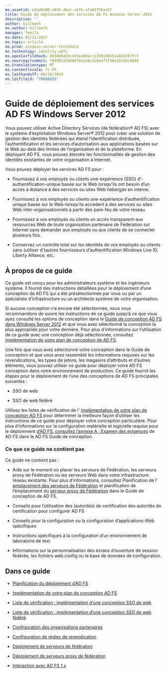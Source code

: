 ```yaml
---
ms.assetid: e2ad9e80-a036-4bac-a4fb-afa83756aa1f
title: Guide de déploiement des services AD FS Windows Server 2012
description: ''
author: billmath
ms.author: billmath
manager: femila
ms.date: 05/31/2017
ms.topic: article
ms.prod: windows-server-threshold
ms.technology: identity-adfs
ms.openlocfilehash: 06946942bcdc5ea00acc22b91d6551a826357fcf
ms.sourcegitcommit: f6490192d686f0a1e0c2ebe471f98e30105c0844
ms.translationtype: MT
ms.contentlocale: fr-FR
ms.lasthandoff: 09/10/2019
ms.locfileid: "70868026"
---
```

# <a name="windows-server-2012-ad-fs-deployment-guide"></a>Guide de déploiement des services AD FS Windows Server 2012


Vous pouvez utiliser Active Directory Services \(de fédération® AD FS\) avec le système d’exploitation Windows Server® 2012 pour créer une solution de gestion des identités fédérées qui étend l’identification distribuée, l’authentification et les services d’autorisation\-aux applications basées sur le Web au-delà des limites de l’organisation et de la plateforme. En déployant AD FS, vous pouvez étendre les fonctionnalités de gestion des identités existantes de votre organisation à Internet.  
  
Vous pouvez déployer les services AD FS pour :  
  
-   Fournissez à vos employés ou clients une\-expérience \(SSO\) d'\-authentification\-unique basée sur le Web lorsqu’ils ont besoin d’un accès à distance à des services ou sites Web hébergés en interne.  
  
-   Fournissez à vos employés ou clients une\-expérience d’authentification unique basée sur le Web\-lorsqu’ils accèdent à des services ou sites Web inter-organisationnels à partir des pare-feu de votre réseau.  
  
-   Fournissez à vos employés ou clients un accès transparent\-aux ressources Web de toute organisation partenaire de Fédération sur Internet sans demander aux employés ou aux clients de se connecter plusieurs fois.  
  
-   Conservez un contrôle total sur les identités de vos employés ou\-clients sans \(utiliser d'\)autres fournisseurs d’authentification Windows Live ID, Liberty Alliance, etc.  
  
## <a name="about-this-guide"></a>À propos de ce guide  
Ce guide est conçu pour les administrateurs système et les ingénieurs système. Il fournit des instructions détaillées pour le déploiement d’une conception de AD FS qui a été présélectionnée par vous ou par un spécialiste d’infrastructure ou un architecte système de votre organisation.  
  
Si aucune conception n’a encore été sélectionnée, nous vous recommandons de suivre les instructions de ce guide jusqu’à ce que vous ayez consulté les options de conception dans le [Guide de conception AD FS dans Windows Server 2012](https://technet.microsoft.com/library/dd807036.aspx) et que vous avez sélectionné la conception la plus appropriée pour votre dernière. Pour plus d’informations sur l’utilisation de ce guide avec une conception déjà sélectionnée, consultez [implémentation de votre plan de conception de AD FS](Implementing-Your-AD-FS-Design-Plan.md).  
  
Une fois que vous avez sélectionné votre conception dans le Guide de conception et que vous avez rassemblé les informations requises sur les revendications, les types de jetons, les magasins d’attributs et d’autres éléments, vous pouvez utiliser ce guide pour déployer votre AD FS conception dans votre environnement de production. Ce guide fournit les étapes pour le déploiement de l’une des conceptions de AD FS principales suivantes :  
  
-   SSO de web  
  
-   SSO de web fédéré  
  
Utilisez les listes de vérification de l' [implémentation de votre plan de conception AD FS](Implementing-Your-AD-FS-Design-Plan.md) pour déterminer la meilleure façon d’utiliser les instructions de ce guide pour déployer votre conception particulière. Pour plus d’informations sur la configuration matérielle et logicielle requise pour le déploiement [d’AD FS, consultez l’annexe A : Examen des exigences](https://technet.microsoft.com/library/ff678034.aspx) de AD FS dans le AD FS Guide de conception.  
  
### <a name="what-this-guide-does-not-provide"></a>Ce que ce guide ne contient pas  
Ce guide ne contient pas :  
  
-   Aide sur le moment où placer les serveurs de Fédération, les serveurs proxy de Fédération ou les serveurs Web dans votre infrastructure réseau existante. Pour plus d’informations, consultez Planification de l' [emplacement des serveurs de Fédération](https://technet.microsoft.com/library/dd807069.aspx) et planification de l’emplacement du [serveur proxy de Fédération](https://technet.microsoft.com/library/dd807130.aspx) dans le Guide de conception de AD FS.  
  
-   Conseils pour l’utilisation des \(autorités\) de certification des autorités de certification pour configurer AD FS  
  
-   Conseils pour la configuration ou la configuration d’applications\-Web spécifiques  
  
-   Instructions spécifiques à la configuration d’un environnement de laboratoire de test.  
  
-   Informations sur la personnalisation des écrans d’ouverture de session fédérée, les fichiers web.config ou la base de données de configuration.  
  
## <a name="in-this-guide"></a>Dans ce guide  
  
-   [Planification du déploiement d’AD FS](Planning-to-Deploy-AD-FS.md)  
  
-   [Implémentation de votre plan de conception AD FS](Implementing-Your-AD-FS-Design-Plan.md)  
  
-   [Liste de vérification : implémentation d’une conception SSO de web](Checklist--Implementing-a-Web-SSO-Design.md)  
  
-   [Liste de vérification : implémentation d’une conception SSO de web fédéré](Checklist--Implementing-a-Federated-Web-SSO-Design.md)  
  
-   [Configuration des organisations partenaires](Configuring-Partner-Organizations.md)  
  
-   [Configuration de règles de revendication](Configuring-Claim-Rules.md)  
  
-   [Déploiement de serveurs de fédération](Deploying-Federation-Servers.md)  
  
-   [Déploiement de serveurs proxy de fédération](Deploying-Federation-Server-Proxies.md)  
  
-   [Interaction avec AD FS 1.x](Interoperating-with-AD-FS-1.x.md)  
